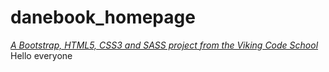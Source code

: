 # danebook_homepage

*[A Bootstrap, HTML5, CSS3 and SASS project from the Viking Code School](http://www.vikingcodeschool.com)*
Hello everyone